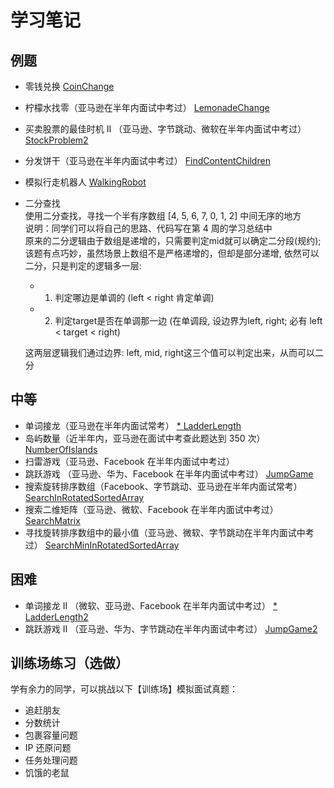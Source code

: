 # 学习笔记
## 例题
- 零钱兑换
  [CoinChange](../src/main/java/practice/greedy/CoinChange.java)
- 柠檬水找零（亚马逊在半年内面试中考过）
  [LemonadeChange](../src/main/java/practice/greedy/LemonadeChange.java)
- 买卖股票的最佳时机 II （亚马逊、字节跳动、微软在半年内面试中考过）
  [StockProblem2](../src/main/java/practice/greedy/StockProblem2.java)
- 分发饼干（亚马逊在半年内面试中考过）
  [FindContentChildren](../src/main/java/practice/greedy/FindContentChildren.java)
- 模拟行走机器人
  [WalkingRobot](../src/main/java/practice/greedy/WalkingRobot.java)
- 二分查找  
  使用二分查找，寻找一个半有序数组 [4, 5, 6, 7, 0, 1, 2] 中间无序的地方<br/>
  说明：同学们可以将自己的思路、代码写在第 4 周的学习总结中<br/>
  原来的二分逻辑由于数组是递增的，只需要判定mid就可以确定二分段(规约);<br/>
  该题有点巧妙，虽然场景上数组不是严格递增的，但却是部分递增, 依然可以二分，只是判定的逻辑多一层: 
  - 1) 判定哪边是单调的 (left < right 肯定单调)
  - 2) 判定target是否在单调那一边 (在单调段, 设边界为left, right; 必有 left < target < right)
  
  这两层逻辑我们通过边界: left, mid, right这三个值可以判定出来，从而可以二分
  
  
## 中等
- 单词接龙（亚马逊在半年内面试常考）
  [* LadderLength](../src/main/java/practice/graph/LadderLength.java)
- 岛屿数量（近半年内，亚马逊在面试中考查此题达到 350 次）
  [NumberOfIslands](../src/main/java/practice/graph/NumberOfIslands.java)
- 扫雷游戏（亚马逊、Facebook 在半年内面试中考过）
- 跳跃游戏 （亚马逊、华为、Facebook 在半年内面试中考过）
  [JumpGame](../src/main/java/practice/greedy/JumpGame.java)
- 搜索旋转排序数组（Facebook、字节跳动、亚马逊在半年内面试常考）
  [SearchInRotatedSortedArray](../src/main/java/practice/search/SearchInRotatedSortedArray.java)
- 搜索二维矩阵（亚马逊、微软、Facebook 在半年内面试中考过）
  [SearchMatrix](../src/main/java/practice/search/SearchMatrix.java)
- 寻找旋转排序数组中的最小值（亚马逊、微软、字节跳动在半年内面试中考过）
  [SearchMinInRotatedSortedArray](../src/main/java/practice/search/SearchMinInRotatedSortedArray.java)

## 困难
- 单词接龙 II （微软、亚马逊、Facebook 在半年内面试中考过）
  [* LadderLength2](../src/main/java/practice/graph/LadderLength2.java)
- 跳跃游戏 II （亚马逊、华为、字节跳动在半年内面试中考过）
  [JumpGame2](../src/main/java/practice/greedy/JumpGame2.java)

## 训练场练习（选做）
学有余力的同学，可以挑战以下【训练场】模拟面试真题：
- 追赶朋友
- 分数统计
- 包裹容量问题
- IP 还原问题
- 任务处理问题
- 饥饿的老鼠